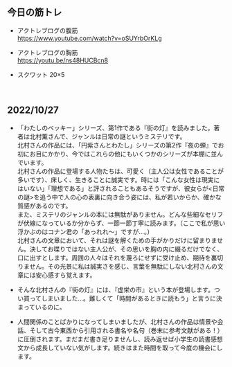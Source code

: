 ## 今日の筋トレ
- アクトレブログの腹筋  
https://www.youtube.com/watch?v=oSUYrbOrKLg
 
- アクトレブログの胸筋  
 https://youtu.be/ns48HUCBcn8
  
- スクワット 20×5
  
<br>

## 2022/10/27

- 「わたしのベッキー」シリーズ、第1作である『街の灯』を読みました。著者は北村薫さんで、ジャンルは日常の謎というミステリです。  
  北村さんの作品には、「円紫さんとわたし」シリーズの第2作『夜の蝉』でお初にお目にかかり、今ではこれらの他にもいくつかのシリーズが本棚に並んでいます。  
  北村さんの作品に登場する人物たちは、可愛く（主人公は女性であることが多いです）、床しく、生きることに誠実です。時には「こんな女性は現実にはいない」「理想である」と評されることもあるそうですが、彼女らが<日常の謎>を追う中で人の心の表裏に向き合う姿には、私が若いからか、確かな質感があるのです。  
  また、ミステリのジャンルの本には無駄がありません。どんな些細なセリフが伏線になっているか分からず、一節一節丁寧に読みます。（ここで私が思い浮かぶのはコナン君の「あっれれ～」ですが...。）  
  北村さんの文章において、それは謎を解くための手がかりだけに留まりません。決してお喋りではない主人公が、その思いを胸の内に綴るだけでなく、口に出すとします。周囲の人々はそれを蔑ろにせずに受け止め、期待を裏切りません。その光景に私は誠実さを感じ、言葉を無駄にしない北村さんの文章には安心感すら覚えます。

- そんな北村さんの『街の灯』には、『虚栄の市』という本が登場します。つい買ってしまいました...。難しくて「時間があるときに読もう」と言うに決まっているのに。<br>
  
- 人間関係のことばかりになってしまいましたが、北村さんの作品は情景や会話、そして古今東西から引用される書名や名句（巻末に参考文献がある！）に圧倒されます。まだまだ書き足りませんし、読み返せば小学生の読書感想文から成長していない気がします。続きはまた時間を取って今度の機会にします。

  

